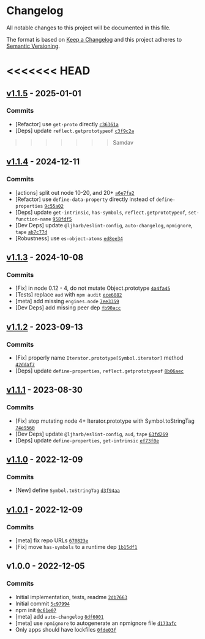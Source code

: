 # Changelog

All notable changes to this project will be documented in this file.

The format is based on [Keep a Changelog](https://keepachangelog.com/en/1.0.0/)
and this project adheres to [Semantic Versioning](https://semver.org/spec/v2.0.0.html).

<<<<<<< HEAD
=======
## [v1.1.5](https://github.com/ljharb/Iterator.prototype/compare/v1.1.4...v1.1.5) - 2025-01-01

### Commits

- [Refactor] use `get-proto` directly [`c36361a`](https://github.com/ljharb/Iterator.prototype/commit/c36361a6a83b128c054cc8ebed15a16436332255)
- [Deps] update `reflect.getprototypeof` [`c3f9c2a`](https://github.com/ljharb/Iterator.prototype/commit/c3f9c2a4aa0b84585e4990f465ca28771337c4b9)

>>>>>>> Samdav
## [v1.1.4](https://github.com/ljharb/Iterator.prototype/compare/v1.1.3...v1.1.4) - 2024-12-11

### Commits

- [actions] split out node 10-20, and 20+ [`a6e7fa2`](https://github.com/ljharb/Iterator.prototype/commit/a6e7fa21e5f470551594db6caf497ac3a1e1aa29)
- [Refactor] use `define-data-property` directly instead of `define-properties` [`9c55a02`](https://github.com/ljharb/Iterator.prototype/commit/9c55a029f606e751deb3bcbca4cff622acf806bc)
- [Deps] update `get-intrinsic`, `has-symbols`, `reflect.getprototypeof`, `set-function-name` [`958fdf5`](https://github.com/ljharb/Iterator.prototype/commit/958fdf52e5a331a2c35d7c70ca51272e7800c2f9)
- [Dev Deps] update `@ljharb/eslint-config`, `auto-changelog`, `npmignore`, `tape` [`ab7c77d`](https://github.com/ljharb/Iterator.prototype/commit/ab7c77d7be8fe91b0a54b7e61eae85ba9c717bbe)
- [Robustness] use `es-object-atoms` [`ed8ee34`](https://github.com/ljharb/Iterator.prototype/commit/ed8ee3447ea912e6f915247d0245f59717ece94f)

## [v1.1.3](https://github.com/ljharb/Iterator.prototype/compare/v1.1.2...v1.1.3) - 2024-10-08

### Commits

- [Fix] in node 0.12 - 4, do not mutate Object.prototype [`4a4fa45`](https://github.com/ljharb/Iterator.prototype/commit/4a4fa458728ec2cb0c8e182956020989c7fb0573)
- [Tests] replace `aud` with `npm audit` [`ece6082`](https://github.com/ljharb/Iterator.prototype/commit/ece60822ffcd87c82db10add871cb9958c875e4f)
- [meta] add missing `engines.node` [`7ee3359`](https://github.com/ljharb/Iterator.prototype/commit/7ee335941706c5cebf940b541a73b4414fd47508)
- [Dev Deps] add missing peer dep [`fb90acc`](https://github.com/ljharb/Iterator.prototype/commit/fb90accee214ee8c40046edd6f90d6d0e983961a)

## [v1.1.2](https://github.com/ljharb/Iterator.prototype/compare/v1.1.1...v1.1.2) - 2023-09-13

### Commits

- [Fix] properly name `Iterator.prototype[Symbol.iterator]` method [`42ddaf7`](https://github.com/ljharb/Iterator.prototype/commit/42ddaf757d941ab3e5baf341ccb2598b8b86a1a1)
- [Deps] update `define-properties`, `reflect.getprototypeof` [`8b06aec`](https://github.com/ljharb/Iterator.prototype/commit/8b06aec1a6e79c14806a4ba1e783a2dc79de5e5d)

## [v1.1.1](https://github.com/ljharb/Iterator.prototype/compare/v1.1.0...v1.1.1) - 2023-08-30

### Commits

- [Fix] stop mutating node 4+ Iterator.prototype with Symbol.toStringTag [`74e9560`](https://github.com/ljharb/Iterator.prototype/commit/74e9560c10fcdadb207fea82577946976b9a87da)
- [Dev Deps] update `@ljharb/eslint-config`, `aud`, `tape` [`63fd269`](https://github.com/ljharb/Iterator.prototype/commit/63fd269da6a0a39f79bc48b887b7ec81b6e5e0a0)
- [Deps] update `define-properties`, `get-intrinsic` [`ef73f0e`](https://github.com/ljharb/Iterator.prototype/commit/ef73f0e78223e7eb09a987bc0614a802585e376a)

## [v1.1.0](https://github.com/ljharb/Iterator.prototype/compare/v1.0.1...v1.1.0) - 2022-12-09

### Commits

- [New] define `Symbol.toStringTag` [`d3f94aa`](https://github.com/ljharb/Iterator.prototype/commit/d3f94aaebf65eba391f702815216a32c5b6cbf18)

## [v1.0.1](https://github.com/ljharb/Iterator.prototype/compare/v1.0.0...v1.0.1) - 2022-12-09

### Commits

- [meta] fix repo URLs [`670823e`](https://github.com/ljharb/Iterator.prototype/commit/670823e0c547003a1006dcd0d27a22395a8dff1a)
- [Fix] move `has-symbols` to a runtime dep [`1b15df1`](https://github.com/ljharb/Iterator.prototype/commit/1b15df1dd481d9e12fbcf25f540b6ccfe9c51502)

## v1.0.0 - 2022-12-05

### Commits

- Initial implementation, tests, readme [`2db7663`](https://github.com/ljharb/Iterator.prototype/commit/2db76638655461506671b62ee97800288ae6d95b)
- Initial commit [`5c97994`](https://github.com/ljharb/Iterator.prototype/commit/5c979947a473848bf28d1bf286b813a6756a9700)
- npm init [`0c61e07`](https://github.com/ljharb/Iterator.prototype/commit/0c61e079e02b7604bfeaab3aa383171286bd4563)
- [meta] add `auto-changelog` [`8df6001`](https://github.com/ljharb/Iterator.prototype/commit/8df6001310793f8753fd776dc5db485e51624867)
- [meta] use `npmignore` to autogenerate an npmignore file [`d173afc`](https://github.com/ljharb/Iterator.prototype/commit/d173afcd7ef5bdfc1c5b9e90baf75885186a339e)
- Only apps should have lockfiles [`0fde03f`](https://github.com/ljharb/Iterator.prototype/commit/0fde03f141f5053fcba79a8bff09d410e25be201)
